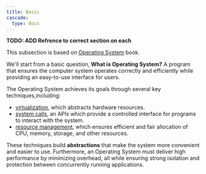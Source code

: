 ```yaml
---
title: Basic
cascade:
  type: docs
---
```


**TODO: ADD Refrence to correct section on each**

This subsection is based on
[Operating System](https://pages.cs.wisc.edu/~remzi/OSTEP/) book.

We'll start from a basic question, **What is Operating System?** A program that
ensures the computer system operates correctly and efficiently while providing
an easy-to-use interface for users.

The Operating System achieves its goals through several key
techniques,including:

- [virtualization](---), which abstracts hardware resources.
- [system calls](---), an APIs which provide a controlled interface for programs
  to interact with the system.
- [resource management](---), which ensures efficient and fair allocation of
  CPU, memory, storage, and other resources.

These techniques build **abstractions** that make the system more convenient and
easier to use. Furthermore, an Operating System must deliver high performance by
minimizing overhead, all while ensuring strong isolation and protection between
concurrently running applications.
